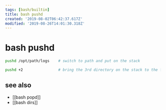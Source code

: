 ```yaml
---
tags: [bash/builtin]
title: bash pushd
created: '2019-08-02T06:42:37.617Z'
modified: '2019-08-26T14:01:30.318Z'
---
```


# bash pushd

```sh
pushd /opt/path/logs    # switch to path and put on the stack

pushd +2                # bring the 3rd directory on the stack to the front (0-based) and rotating the stack
```

## see also
- [[bash popd]]
- [[bash dirs]]

